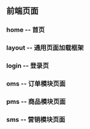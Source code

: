 ## 前端页面

### home -- 首页

### layout -- 通用页面加载框架

### login -- 登录页

### oms -- 订单模块页面

### pms -- 商品模块页面

### sms -- 营销模块页面
